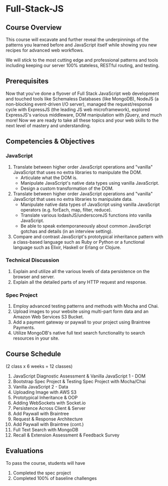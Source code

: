 # Full-Stack-JS

## Course Overview

This course will excavate and further reveal the underpinnings of the patterns you learned before and JavaScript itself while showing you new recipes for advanced web workflows.

We will stick to the most cutting edge and professional patterns and tools including keeping our server 100% stateless, RESTful routing, and testing.

## Prerequisites

Now that you've done a flyover of Full Stack JavaScript web development and touched tools like Schemaless Databases (like MongoDB), NodeJS (a non-blocking event-driven I/O server), managed the request/response cycle with ExpressJS (the leading JS web microframework), explored ExpressJS's various middleware, DOM manipulation with jQuery, and much more! Now we are ready to take all these topics and your web skills to the next level of mastery and understanding.

## Competencies & Objectives

### JavaScript

1. Translate between higher order JavaScript operations and "vanilla" JavaScript that uses no extra libraries to manipulate the DOM.
    * Articulate what the DOM is.
    * Manipulate JavaScript's native data types using vanilla JavaScript.
    * Design a custom transformation of the DOM.
1. Translate between higher order JavaScript operations and "vanilla" JavaScript that uses no extra libraries to manipulate data.
    * Manipulate native data types of JavaScript using vanilla JavaScript operators (e.g. forEach, map, filter, reduce).
    * Translate various lodashJS/underscoreJS functions into vanilla JavaScript.
    * Be able to speak extemporaneously about common JavaScript gotchas and details (in an interview setting).
1. Compare and contrast JavaScript's prototypical inheritance pattern with a class-based language such as Ruby or Python or a functional language such as Elixir, Haskell or Erlang or Clojure.

### Technical Discussion

1. Explain and utilize all the various levels of data persistence on the browser and server.
1. Explain all the detailed parts of any HTTP request and response.

### Spec Project

1. Employ advanced testing patterns and methods with Mocha and Chai.
1. Upload images to your website using multi-part form data and an Amazon Web Services S3 Bucket.
1. Add a payment gateway or paywall to your project using Braintree Payments.
1. Utilize MongoDB's native full text search functionality to search resources in your site.

## Course Schedule

(2 class x 6 weeks = 12 classes)

1. JavaScript Diagnostic Assessment & Vanilla JavaScript 1 - DOM
2. Bootstrap Spec Project & Testing Spec Project with Mocha/Chai
3. Vanilla JavaScript 2 - Data
4. Uploading Image with AWS S3
5. Prototypical Inheritance & OOP
6. Adding WebSockets with Socket.io
7. Persistence Across Client & Server
8. Add Paywall with Braintree
9. Request & Response Architecture
10. Add Paywall with Braintree (cont.)
11. Full Text Search with MongoDB
12. Recall & Extension Assessment & Feedback Survey

## Evaluations

To pass the course, students will have

1. Completed the spec project
1. Completed 100% of baseline challenges
